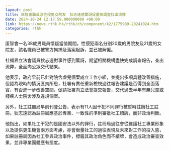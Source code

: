 ```yaml
---
layout: post
title: 匡智會職員涉性侵男女院友　狄志遠感驚訝促盡快調查找出流弊
date: 2024-10-24 12:17:59.000000000 +08:00
link: https://news.rthk.hk/rthk/ch/component/k2/1775989-20241024.htm
categories: rthk
---
```


匡智會一名38歲男職員懷疑當值期間，性侵犯兩名分別20歲的男院友及21歲的女院友，該名職員已被警方拘捕及落案起訴，並已被解僱。

社福界立法會議員狄志遠對事件感到驚訝，期望相關機構盡快完成調查報告，查出流弊，全面向公眾交代結果。

他表示，政府早前已針對院舍虐兒個案成立工作小組，並提出多項具體改善措施，但認為現時的情況匪夷所思，社署有責任重新檢視過往報告建議是否得到全面落實，有否進一步改善空間，促請社署向立法會提交報告，交代過去半年有無兒童或殘疾人士院舍涉及違規個案。

另外，社工註冊局早前刊登公告，表示有11人因干犯不同罪行被暫時註銷社工註冊。狄志遠認為註冊局應基於專業、一致性的準則審批社工續牌，而非政治判斷。

他指出，如果社工干犯的是國安法以外的罪行，註冊局過往會從維護社工專業形象以及提供更生機會兩方面考慮，亦會衡量社工的過往表現及未來對工作的投入感，如果註冊局因為社工參與政治事件，標籤其政治角色而不續牌，會造成政治審查效果，並非專業團體應有態度。
